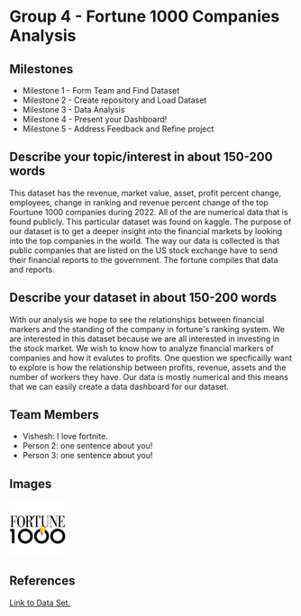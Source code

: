 # Group 4 - Fortune 1000 Companies Analysis

## Milestones

- Milestone 1 - Form Team and Find Dataset
- Milestone 2 - Create repository and Load Dataset
- Milestone 3 - Data Analysis
- Milestone 4 - Present your Dashboard!
- Milestone 5 - Address Feedback and Refine project

## Describe your topic/interest in about 150-200 words

This dataset has the revenue, market value, asset, profit percent change, employees, change in ranking and revenue percent change of the top Fourtune 1000 companies during 2022. All of the are numerical data that is found publicly. This particular dataset was found on kaggle. The purpose of our dataset is to get a deeper insight into the financial markets by looking into the top companies in the world. The way our data is collected is that public companies that are listed on the US stock exchange have to send their financial reports to the government. The fortune compiles that data and reports.


## Describe your dataset in about 150-200 words


With our analysis we hope to see the relationships between financial markers and the standing of the company in fortune's ranking system. We are interested in this dataset because we are all interested in investing in the stock market. We wish to know how to analyze financial markers of companies and how it evalutes to profits. One question we specficailly want to explore is how the relationship between profits, revenue, assets and the number of workers they have. Our data is mostly numerical and this means that we can easily create a data dashboard for our dataset.  

## Team Members


- Vishesh: I love fortnite.
- Person 2: one sentence about you!
- Person 3: one sentence about you!

## Images

<img src ="images/fortune.jpg" width="100px">

## References

[Link to Data Set.](https://www.kaggle.com/datasets/surajjha101/fortune-top-1000-companies-by-revenue-2022)



